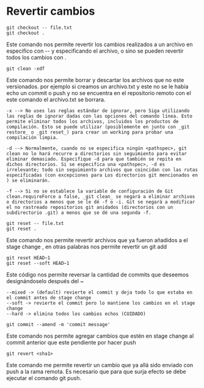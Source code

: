 # Revertir cambios

```Git
git checkout -- file.txt
git checkout .
```
Este comando nos permite revertir los cambios realizados a un archivo en especifico con -- y especificando el archivo, o sino se pueden revertir todos los cambios con .

```Git
git clean -xdf
```
Este comando nos permite borrar y descartar los archivos que no este versionados. por ejemplo si creamos un archivo.txt y este no se le había echo un commit o push y no se encuentra en el repositorio remoto con el este comando el archivo.txt se borrara.

	-x --> No uses las reglas estándar de ignorar, pero Siga utilizando las reglas de ignorar dadas con las opciones del comando línea. Esto permite eliminar todos los archivos, incluidos los productos de compilación. Esto se puede utilizar (posiblemente en junto con _git restore_ o _git reset_) para crear un working para probar una compilación limpia.

	-d --> Normalmente, cuando no se especifica ningún <pathspec>, git clean no lo hará recurre a directorios sin seguimiento para evitar eliminar demasiado. Especifique -d para que también se repita en dichos directorios. Si se especifica una <pathspec>, -d es irrelevante; todo sin seguimiento archivos que coincidan con las rutas especificadas (con excepciones para Los directorios git mencionados en ) se eliminarán.

	-f --> Si no se establece la variable de configuración de Git clean.requireForce a false, _git clean_ se negará a eliminar archivos o directorios a menos que se le dé -f o -i. Git se negará a modificar el no rastreado repositorios git anidados (directorios con un subdirectorio .git) a menos que se dé una segunda -f.

```Git
git reset -- file.txt
git reset .
```

Este comando nos permite revertir archivos que ya fueron añadidos a el stage change , en otras palabras nos permite revertir un git add

```Git
git reset HEAD~1
git reset --soft HEAD~1
```
Este código nos permite reversar la cantidad de commits que deseemos designándoselo después del ~

	--mixed -> (default) revierte el commit y deja todo lo que estaba en el commit antes de stage change
	--soft -> revierte el commit pero lo mantiene los cambios en el stage change
	--hard -> elimina todos los cambios echos (CUIDADO)

```Git
git commit --amend -m 'commit message'
```
Este comando nos permite agregar cambios que estén en stage change al commit anterior que este pendiente por hacer push  

```Git
git revert <sha1>
```
Este comando me permite revertir un cambio que ya allá sido enviado con push a la rama remota. Es necesario que para que surja efecto se debe ejecutar el comando git push.
